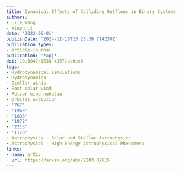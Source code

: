 ```yaml
---
title: Dynamical Effects of Colliding Outflows in Binary Systems
authors:
- Lile Wang
- Xinyu Li
date: '2022-06-01'
publishDate: '2024-12-16T13:23:39.714230Z'
publication_types:
- article-journal
publication: '*apj*'
doi: 10.3847/1538-4357/ac6ce6
tags:
- Hydrodynamical simulations
- Hydrodynamics
- Stellar winds
- Fast solar wind
- Pulsar wind nebulae
- Orbital evolution
- '767'
- '1963'
- '1636'
- '1872'
- '2215'
- '1178'
- Astrophysics - Solar and Stellar Astrophysics
- Astrophysics - High Energy Astrophysical Phenomena
links:
- name: arXiv
  url: https://arxiv.org/abs/2203.02615
---
```

